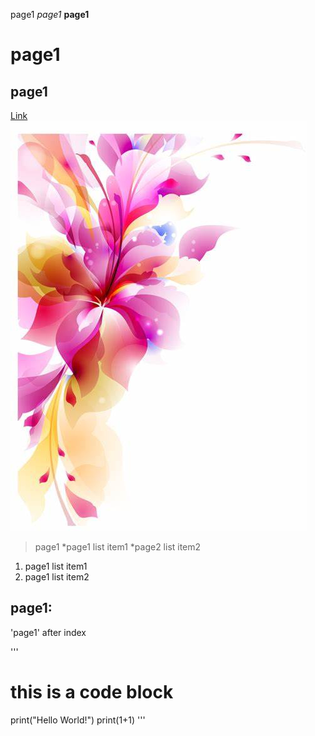page1
*page1*
**page1**
# page1
## page1
[Link](https://8832.github.io/cse15l-lab-reports/index.html)
![Image](image1.jpg)
> page1
*page1 list item1
*page2 list item2
1. page1 list item1
2. page1 list item2

page1:
---

'page1' after index

'''
# this is a code block
print("Hello World!")
print(1+1)
'''
